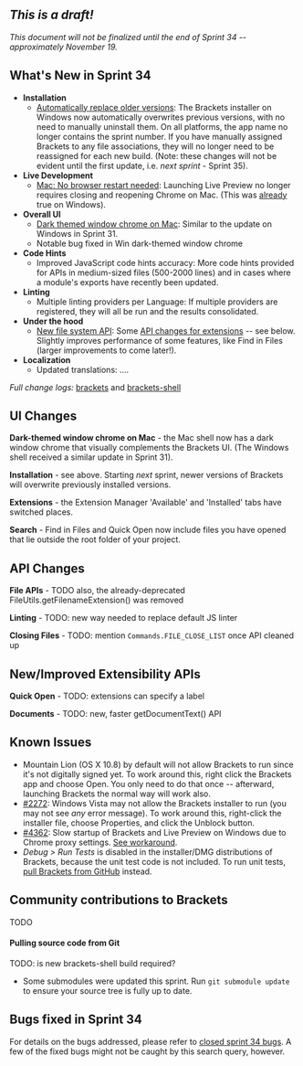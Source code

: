 _This is a draft!_
--------------------
_This document will not be finalized until the end of Sprint 34 -- approximately November 19._

What's New in Sprint 34
-----------------------
* **Installation**
    * [Automatically replace older versions](https://trello.com/c/xxabXFIG/1017-2-brackets-update-in-place-via-installer): The Brackets installer on Windows now automatically overwrites previous versions, with no need to manually uninstall them. On all platforms, the app name no longer contains the sprint number. If you have manually assigned Brackets to any file associations, they will no longer need to be reassigned for each new build. (Note: these changes will not be evident until the first update, i.e. _next sprint_ - Sprint 35).
* **Live Development**
    * [Mac: No browser restart needed](https://github.com/adobe/brackets-shell/pull/359): Launching Live Preview no longer requires closing and reopening Chrome on Mac. (This was [already](https://github.com/adobe/brackets/wiki/Release-Notes:-Sprint-25) true on Windows).
* **Overall UI**
    * [Dark themed window chrome on Mac](https://trello.com/c/oyGfEvrK/900-3-into-darkness-shell-osx): Similar to the update on Windows in Sprint 31.
    * Notable bug fixed in Win dark-themed window chrome
* **Code Hints**
    * Improved JavaScript code hints accuracy: More code hints provided for APIs in medium-sized files (500-2000 lines) and in cases where a module's exports have recently been updated.
* **Linting**
    * Multiple linting providers per Language: If multiple providers are registered, they will all be run and the results consolidated.
* **Under the hood**
    * [New file system API](https://trello.com/c/PO7CIgqf/1050-1-merge-new-file-system): Some [API changes for extensions](https://github.com/adobe/brackets/wiki/File-System-API-Migration) -- see below. Slightly improves performance of some features, like Find in Files (larger improvements to come later!).
* **Localization**
    * Updated translations: ....


_Full change logs:_ [brackets](https://github.com/adobe/brackets/compare/sprint-33...sprint-34#commits_bucket) and [brackets-shell](https://github.com/adobe/brackets-shell/compare/sprint-33...sprint-34#commits_bucket)


UI Changes
----------
**Dark-themed window chrome on Mac** - the Mac shell now has a dark window chrome that visually complements the Brackets UI. (The Windows shell received a similar update in Sprint 31).

**Installation** - see above. Starting _next_ sprint, newer versions of Brackets will overwrite previously installed versions.

**Extensions** - the Extension Manager 'Available' and 'Installed' tabs have switched places.

**Search** - Find in Files and Quick Open now include files you have opened that lie outside the root folder of your project.


API Changes
-----------
**File APIs** - TODO
also, the already-deprecated FileUtils.getFilenameExtension() was removed

**Linting** - TODO: new way needed to replace default JS linter

**Closing Files** - TODO: mention `Commands.FILE_CLOSE_LIST` once API cleaned up


New/Improved Extensibility APIs
-------------------------------
**Quick Open** - TODO: extensions can specify a label

**Documents** - TODO: new, faster getDocumentText() API


Known Issues
------------
* Mountain Lion (OS X 10.8) by default will not allow Brackets to run since it's not digitally signed yet. To work around this, right click the Brackets app and choose Open. You only need to do that once -- afterward, launching Brackets the normal way will work also.
* [#2272](https://github.com/adobe/brackets/issues/2272): Windows Vista may not allow the Brackets installer to run (you may not see _any_ error message). To work around this, right-click the installer file, choose Properties, and click the Unblock button.
* [#4362](https://github.com/adobe/brackets/issues/4362): Slow startup of Brackets and Live Preview on Windows due to Chrome proxy settings. [See workaround](https://support.google.com/chrome/answer/106010?hl=en).
* _Debug > Run Tests_ is disabled in the installer/DMG distributions of Brackets, because the unit test code is not included. To run unit tests, [pull Brackets from GitHub](https://github.com/adobe/brackets/wiki/How-to-Hack-on-Brackets#wiki-getcode) instead.


Community contributions to Brackets
-----------------------------------
TODO

#### Pulling source code from Git
TODO: is new brackets-shell build required?
* Some submodules were updated this sprint. Run `git submodule update` to ensure your source tree is fully up to date.


Bugs fixed in Sprint 34
-----------------------
For details on the bugs addressed, please refer to [closed sprint 34 bugs](https://github.com/adobe/brackets/issues?labels=&milestone=21&state=closed). A few of the fixed bugs might not be caught by this search query, however.